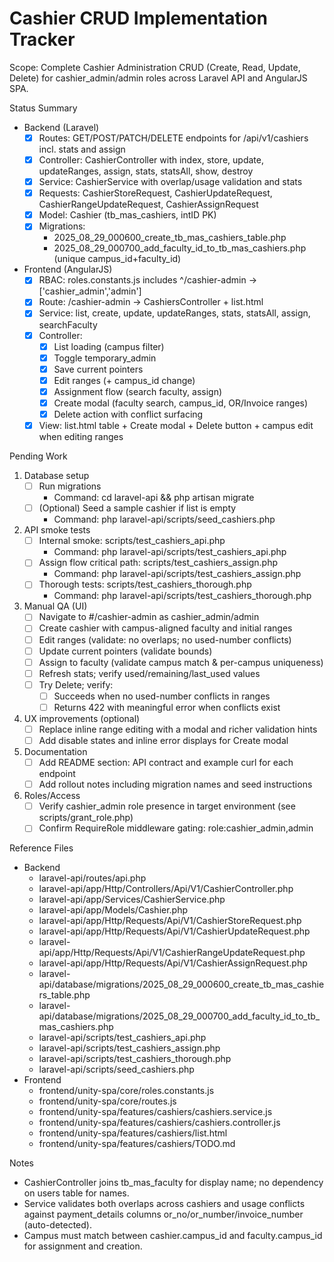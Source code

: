 # Cashier CRUD Implementation Tracker

Scope: Complete Cashier Administration CRUD (Create, Read, Update, Delete) for cashier_admin/admin roles across Laravel API and AngularJS SPA.

Status Summary
- Backend (Laravel)
  - [x] Routes: GET/POST/PATCH/DELETE endpoints for /api/v1/cashiers incl. stats and assign
  - [x] Controller: CashierController with index, store, update, updateRanges, assign, stats, statsAll, show, destroy
  - [x] Service: CashierService with overlap/usage validation and stats
  - [x] Requests: CashierStoreRequest, CashierUpdateRequest, CashierRangeUpdateRequest, CashierAssignRequest
  - [x] Model: Cashier (tb_mas_cashiers, intID PK)
  - [x] Migrations:
    - 2025_08_29_000600_create_tb_mas_cashiers_table.php
    - 2025_08_29_000700_add_faculty_id_to_tb_mas_cashiers.php (unique campus_id+faculty_id)
- Frontend (AngularJS)
  - [x] RBAC: roles.constants.js includes ^/cashier-admin → ['cashier_admin','admin']
  - [x] Route: /cashier-admin → CashiersController + list.html
  - [x] Service: list, create, update, updateRanges, stats, statsAll, assign, searchFaculty
  - [x] Controller:
    - [x] List loading (campus filter)
    - [x] Toggle temporary_admin
    - [x] Save current pointers
    - [x] Edit ranges (+ campus_id change)
    - [x] Assignment flow (search faculty, assign)
    - [x] Create modal (faculty search, campus_id, OR/Invoice ranges)
    - [x] Delete action with conflict surfacing
  - [x] View: list.html table + Create modal + Delete button + campus edit when editing ranges

Pending Work
1) Database setup
   - [ ] Run migrations
     - Command: cd laravel-api &amp;&amp; php artisan migrate
   - [ ] (Optional) Seed a sample cashier if list is empty
     - Command: php laravel-api/scripts/seed_cashiers.php

2) API smoke tests
   - [ ] Internal smoke: scripts/test_cashiers_api.php
     - Command: php laravel-api/scripts/test_cashiers_api.php
   - [ ] Assign flow critical path: scripts/test_cashiers_assign.php
     - Command: php laravel-api/scripts/test_cashiers_assign.php
   - [ ] Thorough tests: scripts/test_cashiers_thorough.php
     - Command: php laravel-api/scripts/test_cashiers_thorough.php

3) Manual QA (UI)
   - [ ] Navigate to #/cashier-admin as cashier_admin/admin
   - [ ] Create cashier with campus-aligned faculty and initial ranges
   - [ ] Edit ranges (validate: no overlaps; no used-number conflicts)
   - [ ] Update current pointers (validate bounds)
   - [ ] Assign to faculty (validate campus match &amp; per-campus uniqueness)
   - [ ] Refresh stats; verify used/remaining/last_used values
   - [ ] Try Delete; verify:
     - [ ] Succeeds when no used-number conflicts in ranges
     - [ ] Returns 422 with meaningful error when conflicts exist

4) UX improvements (optional)
   - [ ] Replace inline range editing with a modal and richer validation hints
   - [ ] Add disable states and inline error displays for Create modal

5) Documentation
   - [ ] Add README section: API contract and example curl for each endpoint
   - [ ] Add rollout notes including migration names and seed instructions

6) Roles/Access
   - [ ] Verify cashier_admin role presence in target environment (see scripts/grant_role.php)
   - [ ] Confirm RequireRole middleware gating: role:cashier_admin,admin

Reference Files
- Backend
  - laravel-api/routes/api.php
  - laravel-api/app/Http/Controllers/Api/V1/CashierController.php
  - laravel-api/app/Services/CashierService.php
  - laravel-api/app/Models/Cashier.php
  - laravel-api/app/Http/Requests/Api/V1/CashierStoreRequest.php
  - laravel-api/app/Http/Requests/Api/V1/CashierUpdateRequest.php
  - laravel-api/app/Http/Requests/Api/V1/CashierRangeUpdateRequest.php
  - laravel-api/app/Http/Requests/Api/V1/CashierAssignRequest.php
  - laravel-api/database/migrations/2025_08_29_000600_create_tb_mas_cashiers_table.php
  - laravel-api/database/migrations/2025_08_29_000700_add_faculty_id_to_tb_mas_cashiers.php
  - laravel-api/scripts/test_cashiers_api.php
  - laravel-api/scripts/test_cashiers_assign.php
  - laravel-api/scripts/test_cashiers_thorough.php
  - laravel-api/scripts/seed_cashiers.php
- Frontend
  - frontend/unity-spa/core/roles.constants.js
  - frontend/unity-spa/core/routes.js
  - frontend/unity-spa/features/cashiers/cashiers.service.js
  - frontend/unity-spa/features/cashiers/cashiers.controller.js
  - frontend/unity-spa/features/cashiers/list.html
  - frontend/unity-spa/features/cashiers/TODO.md

Notes
- CashierController joins tb_mas_faculty for display name; no dependency on users table for names.
- Service validates both overlaps across cashiers and usage conflicts against payment_details columns or_no/or_number/invoice_number (auto-detected).
- Campus must match between cashier.campus_id and faculty.campus_id for assignment and creation.
